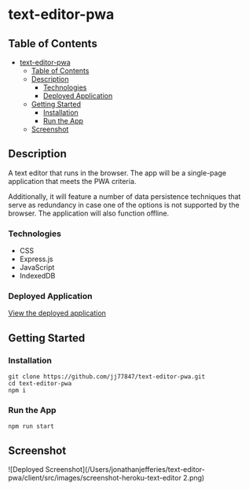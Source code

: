 # text-editor-pwa

## Table of Contents

- [text-editor-pwa](#text-editor-pwa)
  - [Table of Contents](#table-of-contents)
  - [Description](#description)
    - [Technologies](#technologies)
    - [Deployed Application](#deployed-application)
  - [Getting Started](#getting-started)
    - [Installation](#installation)
    - [Run the App](#run-the-app)
  - [Screenshot](#screenshot)

## Description

A text editor that runs in the browser. The app will be a single-page application that meets the PWA criteria.

Additionally, it will feature a number of data persistence techniques that serve as redundancy in case one of the options is not supported by the browser. The application will also function offline.

### Technologies

- CSS
- Express.js
- JavaScript
- IndexedDB

### Deployed Application

[View the deployed application](herokuapp.com/)

## Getting Started

### Installation

```
git clone https://github.com/jj77847/text-editor-pwa.git
cd text-editor-pwa
npm i
```

### Run the App

```
npm run start
```

## Screenshot

![Deployed Screenshot](/Users/jonathanjefferies/text-editor-pwa/client/src/images/screenshot-heroku-text-editor 2.png)
